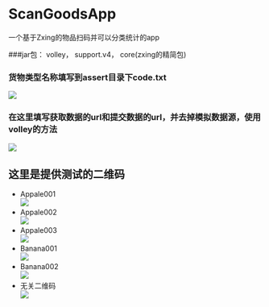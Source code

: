 # ScanGoodsApp
一个基于Zxing的物品扫码并可以分类统计的app

###jar包：
      volley，
      support.v4，
      core(zxing的精简包)

### 货物类型名称填写到assert目录下code.txt  
![](http://ww3.sinaimg.cn/large/0060lm7Tgw1f76c5sl9q5j309l026gli.jpg)

### 在这里填写获取数据的url和提交数据的url，并去掉模拟数据源，使用volley的方法
![](http://i2.buimg.com/4851/57de04496afc3b9a.png)

      
## 这里是提供测试的二维码
* Appale001  
![](http://i1.buimg.com/4851/aa84629635048e13.png)
* Appale002  
![](http://i1.buimg.com/4851/5ab2cbb71749fc9f.png)
* Appale003  
![](http://i1.buimg.com/4851/aca6f2f86e7b370a.png)
* Banana001  
![](http://i1.buimg.com/4851/27b0b9ef801a4d93.png)
* Banana002  
![](http://i1.buimg.com/4851/dc09d947c11acd6e.png)
* 无关二维码  
![](http://i1.buimg.com/4851/fb000ed527113aea.png)
